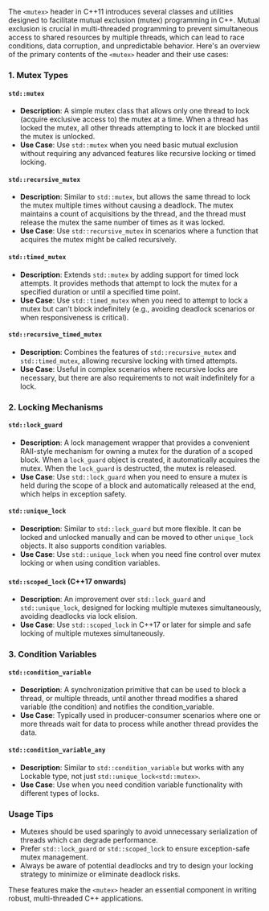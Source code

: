The `<mutex>` header in C++11 introduces several classes and utilities designed to facilitate mutual exclusion (mutex) programming in C++. Mutual exclusion is crucial in multi-threaded programming to prevent simultaneous access to shared resources by multiple threads, which can lead to race conditions, data corruption, and unpredictable behavior. Here's an overview of the primary contents of the `<mutex>` header and their use cases:

### 1. Mutex Types

#### `std::mutex`
- **Description**: A simple mutex class that allows only one thread to lock (acquire exclusive access to) the mutex at a time. When a thread has locked the mutex, all other threads attempting to lock it are blocked until the mutex is unlocked.
- **Use Case**: Use `std::mutex` when you need basic mutual exclusion without requiring any advanced features like recursive locking or timed locking.

#### `std::recursive_mutex`
- **Description**: Similar to `std::mutex`, but allows the same thread to lock the mutex multiple times without causing a deadlock. The mutex maintains a count of acquisitions by the thread, and the thread must release the mutex the same number of times as it was locked.
- **Use Case**: Use `std::recursive_mutex` in scenarios where a function that acquires the mutex might be called recursively.

#### `std::timed_mutex`
- **Description**: Extends `std::mutex` by adding support for timed lock attempts. It provides methods that attempt to lock the mutex for a specified duration or until a specified time point.
- **Use Case**: Use `std::timed_mutex` when you need to attempt to lock a mutex but can't block indefinitely (e.g., avoiding deadlock scenarios or when responsiveness is critical).

#### `std::recursive_timed_mutex`
- **Description**: Combines the features of `std::recursive_mutex` and `std::timed_mutex`, allowing recursive locking with timed attempts.
- **Use Case**: Useful in complex scenarios where recursive locks are necessary, but there are also requirements to not wait indefinitely for a lock.

### 2. Locking Mechanisms

#### `std::lock_guard`
- **Description**: A lock management wrapper that provides a convenient RAII-style mechanism for owning a mutex for the duration of a scoped block. When a `lock_guard` object is created, it automatically acquires the mutex. When the `lock_guard` is destructed, the mutex is released.
- **Use Case**: Use `std::lock_guard` when you need to ensure a mutex is held during the scope of a block and automatically released at the end, which helps in exception safety.

#### `std::unique_lock`
- **Description**: Similar to `std::lock_guard` but more flexible. It can be locked and unlocked manually and can be moved to other `unique_lock` objects. It also supports condition variables.
- **Use Case**: Use `std::unique_lock` when you need fine control over mutex locking or when using condition variables.

#### `std::scoped_lock` (C++17 onwards)
- **Description**: An improvement over `std::lock_guard` and `std::unique_lock`, designed for locking multiple mutexes simultaneously, avoiding deadlocks via lock elision.
- **Use Case**: Use `std::scoped_lock` in C++17 or later for simple and safe locking of multiple mutexes simultaneously.

### 3. Condition Variables

#### `std::condition_variable`
- **Description**: A synchronization primitive that can be used to block a thread, or multiple threads, until another thread modifies a shared variable (the condition) and notifies the condition_variable.
- **Use Case**: Typically used in producer-consumer scenarios where one or more threads wait for data to process while another thread provides the data.

#### `std::condition_variable_any`
- **Description**: Similar to `std::condition_variable` but works with any Lockable type, not just `std::unique_lock<std::mutex>`.
- **Use Case**: Use when you need condition variable functionality with different types of locks.

### Usage Tips
- Mutexes should be used sparingly to avoid unnecessary serialization of threads which can degrade performance.
- Prefer `std::lock_guard` or `std::scoped_lock` to ensure exception-safe mutex management.
- Always be aware of potential deadlocks and try to design your locking strategy to minimize or eliminate deadlock risks.

These features make the `<mutex>` header an essential component in writing robust, multi-threaded C++ applications.